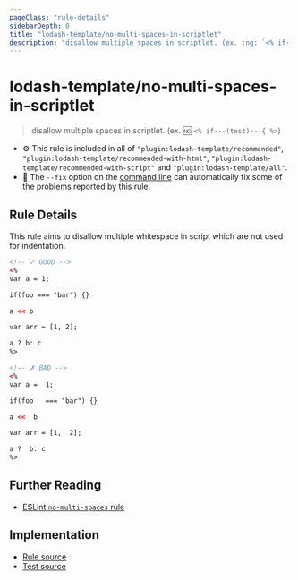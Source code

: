 ```yaml
---
pageClass: "rule-details"
sidebarDepth: 0
title: "lodash-template/no-multi-spaces-in-scriptlet"
description: "disallow multiple spaces in scriptlet. (ex. :ng: `<% if···(test)···{ %>`)"
---
```

# lodash-template/no-multi-spaces-in-scriptlet
> disallow multiple spaces in scriptlet. (ex. :ng: `<% if···(test)···{ %>`)

- :gear: This rule is included in all of `"plugin:lodash-template/recommended"`, `"plugin:lodash-template/recommended-with-html"`, `"plugin:lodash-template/recommended-with-script"` and `"plugin:lodash-template/all"`.
- :wrench: The `--fix` option on the [command line](https://eslint.org/docs/user-guide/command-line-interface#fixing-problems) can automatically fix some of the problems reported by this rule.

## Rule Details

This rule aims to disallow multiple whitespace in script which are not used for indentation.

<eslint-code-block fix :rules="{'lodash-template/no-multi-spaces-in-script': ['error']}">

```html
<!-- ✓ GOOD -->
<%
var a = 1;

if(foo === "bar") {}

a << b

var arr = [1, 2];

a ? b: c
%>

<!-- ✗ BAD -->
<%
var a =  1;

if(foo   === "bar") {}

a <<  b

var arr = [1,  2];

a ?  b: c
%>
```

</eslint-code-block>

## Further Reading

* [ESLint `no-multi-spaces` rule](https://eslint.org/docs/rules/no-multi-spaces)

## Implementation

- [Rule source](https://github.com/ota-meshi/eslint-plugin-lodash-template/blob/master/lib/rules/no-multi-spaces-in-scriptlet.js)
- [Test source](https://github.com/ota-meshi/eslint-plugin-lodash-template/blob/master/tests/lib/rules/no-multi-spaces-in-scriptlet.js)
